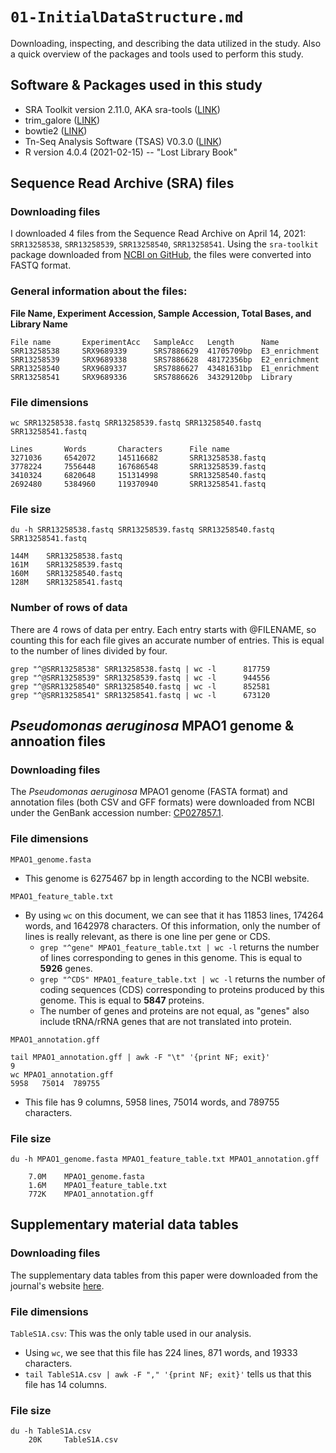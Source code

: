 # `01-InitialDataStructure.md`

Downloading, inspecting, and describing the data utilized in the study. Also a quick overview of the packages and tools used to perform this study. 

## Software & Packages used in this study

* SRA Toolkit version 2.11.0, AKA sra-tools ([LINK](https://github.com/ncbi/sra-tools))
* trim_galore ([LINK](https://www.bioinformatics.babraham.ac.uk/projects/trim_galore/))
* bowtie2 ([LINK](https://github.com/BenLangmead/bowtie2.git))
* Tn-Seq Analysis Software (TSAS) V0.3.0 ([LINK](https://github.com/srimam/TSAS.git))
* R version 4.0.4 (2021-02-15) -- "Lost Library Book"



## Sequence Read Archive (SRA) files

### Downloading files

I downloaded 4 files from the Sequence Read Archive on April 14, 2021: `SRR13258538`, `SRR13258539`, `SRR13258540`, `SRR13258541`. Using the `sra-toolkit` package downloaded from [NCBI on GitHub](https://github.com/ncbi/sra-tools/wiki), the files were converted into FASTQ format.      



### General information about the files:

**File Name, Experiment Accession, Sample Accession, Total Bases, and Library Name**

	File name		ExperimentAcc	SampleAcc	Length		Name	
	SRR13258538 	SRX9689339 		SRS7886629 	41705709bp 	E3_enrichment
	SRR13258539 	SRX9689338 		SRS7886628 	48172356bp 	E2_enrichment
	SRR13258540 	SRX9689337 		SRS7886627 	43481631bp 	E1_enrichment
	SRR13258541 	SRX9689336		SRS7886626 	34329120bp 	Library

### File dimensions

	wc SRR13258538.fastq SRR13258539.fastq SRR13258540.fastq SRR13258541.fastq

	Lines		Words		Characters		File name
	3271036 	6542072 	145116682 		SRR13258538.fastq
	3778224 	7556448 	167686548 		SRR13258539.fastq
	3410324 	6820648 	151314998 		SRR13258540.fastq
	2692480 	5384960 	119370940 		SRR13258541.fastq

### File size

	du -h SRR13258538.fastq SRR13258539.fastq SRR13258540.fastq SRR13258541.fastq
			
	144M	SRR13258538.fastq
	161M	SRR13258539.fastq
	160M	SRR13258540.fastq
	128M	SRR13258541.fastq

### Number of rows of data 
There are 4 rows of data per entry. Each entry starts with @FILENAME, so counting this for each file gives an accurate number of entries. This is equal to the number of lines divided by four.

	grep "^@SRR13258538" SRR13258538.fastq | wc -l		817759
	grep "^@SRR13258539" SRR13258539.fastq | wc -l 		944556
	grep "^@SRR13258540" SRR13258540.fastq | wc -l 		852581
	grep "^@SRR13258541" SRR13258541.fastq | wc -l 		673120
	
	
## *Pseudomonas aeruginosa* MPAO1 genome & annoation files

### Downloading files

The *Pseudomonas aeruginosa* MPAO1 genome (FASTA format) and annotation files (both CSV and GFF formats) were downloaded from NCBI under the GenBank accession number: [CP027857.1](https://www.ncbi.nlm.nih.gov/nuccore/CP027857.1?report=genbank). 

### File dimensions

`MPAO1_genome.fasta`

* This genome is 6275467 bp in length according to the NCBI website. 

`MPAO1_feature_table.txt`

* By using `wc` on this document, we can see that it has 11853 lines, 174264 words, and 1642978 characters. Of this information, only the number of lines is really relevant, as there is one line per gene or CDS.
	* `grep "^gene" MPAO1_feature_table.txt | wc -l` returns the number of lines corresponding to genes in this genome. This is equal to **5926** genes. 
	* `grep "^CDS" MPAO1_feature_table.txt | wc -l` returns the number of coding sequences (CDS) corresponding to proteins produced by this genome. This is equal to **5847** proteins. 
	* The number of genes and proteins are not equal, as "genes" also include tRNA/rRNA genes that are not translated into protein. 

`MPAO1_annotation.gff`

	tail MPAO1_annotation.gff | awk -F "\t" '{print NF; exit}'
	9
	wc MPAO1_annotation.gff 
	5958   75014  789755 
	
* This file has 9 columns, 5958 lines, 75014 words, and 789755 characters. 

### File size

	du -h MPAO1_genome.fasta MPAO1_feature_table.txt MPAO1_annotation.gff
	
		7.0M	MPAO1_genome.fasta
		1.6M	MPAO1_feature_table.txt
		772K	MPAO1_annotation.gff


## Supplementary material data tables

### Downloading files

The supplementary data tables from this paper were downloaded from the journal's website [here](https://msystems.asm.org/content/6/1/e00933-20). 

### File dimensions

`TableS1A.csv`: This was the only table used in our analysis.

* Using `wc`, we see that this file has 224 lines, 871 words, and 19333 characters. 
* `tail TableS1A.csv | awk -F "," '{print NF; exit}'` tells us that this file has 14 columns. 

### File size

	du -h TableS1A.csv 
		20K		TableS1A.csv

